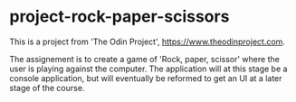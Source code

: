 # project-rock-paper-scissors

This is a project from 'The Odin Project', https://www.theodinproject.com.

The assignement is to create a game of 'Rock, paper, scissor' where the user is playing against the computer. The application will at this stage be a console application, but will eventually be reformed to get an UI at a later stage of the course.